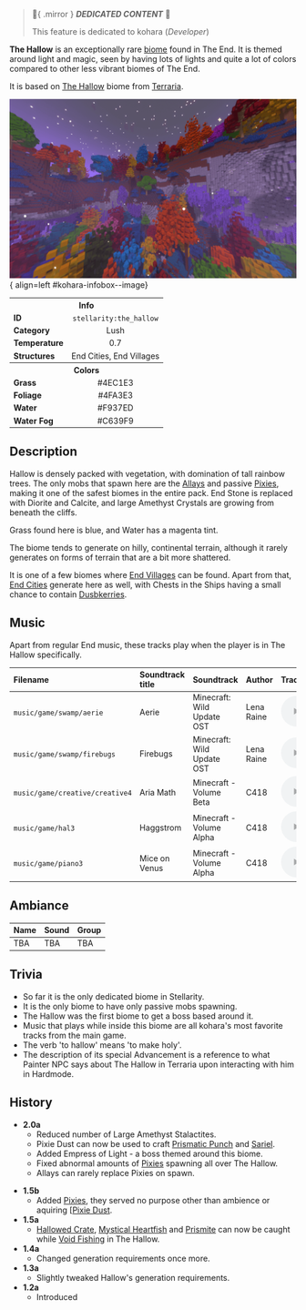 > :tada:{ .mirror } ***DEDICATED CONTENT*** :tada:
>
> This feature is dedicated to kohara (*Developer*)

**The Hallow** is an exceptionally rare [biome](index.md) found in The End. It is themed around light and magic, seen by having lots of lights and quite a lot of colors compared to other less vibrant biomes of The End.

It is based on [The Hallow](https://terraria.wiki.gg/wiki/The_Hallow "'The Hallow' on Terraria wiki") biome from [Terraria](https://terraria.wiki.gg/wiki/Terraria ).

<div class="result" markdown>

  ![Image title](../assets/biomes/hallow.png){ align=left #kohara-infobox--image}

  <table id="kohara-infobox" >
	<tr>
		<th colspan="2">Info</th>
	</tr>
	<tr>
		<td><b>ID</b></td>
		<td style="text-align: center;"><code>stellarity:the_hallow</code></td>
	</tr>
	<tr>
		<td><b>Category</b></td>
		<td style="text-align: center;">Lush</td>
	</tr>
	<tr>
		<td><b>Temperature</b></td>
		<td style="text-align: center;">0.7</td>
	</tr>
	<tr>
		<td><b>Structures</b></td>
		<td style="text-align: center;">End Cities, End Villages</td>
	</tr>
	<tr>
		<th colspan="2">Colors</th>
	</tr>
	<tr>
		<td><b>Grass</b></td>
		<td style="text-align: center;"><span style="background-color: #4EC1E3;" class="kohara-infobox-color"></span> #4EC1E3</td>
	</tr>
	<tr>
		<td><b>Foliage</b></td>
		<td style="text-align: center;"><span style="background-color: #4FA3E3;" class="kohara-infobox-color"></span> #4FA3E3</td>
	</tr>
	<tr>
		<td><b>Water</b></td>
		<td style="text-align: center;"><span style="background-color: #F937ED;" class="kohara-infobox-color"></span> #F937ED</td>
	</tr>
	<tr>
		<td><b>Water Fog</b></td>
		<td style="text-align: center;"><span style="background-color: #C639F9;" class="kohara-infobox-color"></span> #C639F9</td>
	</tr>
</table>
</div>


## Description
Hallow is densely packed with vegetation, with domination of tall rainbow trees. The only mobs that spawn here are the [Allays](https://minecraft.wiki/w/Allay) and passive [Pixies](../mobs/pixie.md), making it one of the safest biomes in the entire pack. End Stone is replaced with Diorite and Calcite, and large Amethyst Crystals are growing from beneath the cliffs. 

Grass found here is blue, and Water has a magenta tint.

The biome tends to generate on hilly, continental terrain, although it rarely generates on forms of terrain that are a bit more shattered.

It is one of a few biomes where [End Villages](../structures/end_village.md) can be found. Apart from that, [End Cities](../structures/end_city.md) generate here as well, with Chests in the Ships having a small chance to contain <i class="icon-stellarity icon-stellarity-duskberry"></i>[Dusbkerries](../items/trinkets/duskberry.md).

## Music
Apart from regular End music, these tracks play when the player is in The Hallow specifically.

| Filename | Soundtrack title | Soundtrack | Author | Track |
| :--- | :--- | :--- | :--- | :--- |
| `music/game/swamp/aerie` | Aerie | Minecraft: Wild Update OST | Lena Raine | <audio controls controlslist="nodownload noplaybackrate" src="../../assets/audio/music/aerie.ogg" type="audio/ogg"></audio> |
| `music/game/swamp/firebugs` | Firebugs | Minecraft: Wild Update OST | Lena Raine | <audio controls controlslist="nodownload noplaybackrate" src="../../assets/audio/music/firebugs.ogg" type="audio/ogg"></audio> |
| `music/game/creative/creative4` | Aria Math | Minecraft - Volume Beta | C418 | <audio controls controlslist="nodownload noplaybackrate" src="../../assets/audio/music/creative4.ogg" type="audio/ogg"></audio> |
| `music/game/hal3` | Haggstrom | Minecraft - Volume Alpha | C418 | <audio controls controlslist="nodownload noplaybackrate" src="../../assets/audio/music/hal3.ogg" type="audio/ogg"></audio> |
| `music/game/piano3` | Mice on Venus | Minecraft - Volume Alpha | C418 | <audio controls controlslist="nodownload noplaybackrate" src="../../assets/audio/music/piano3.ogg" type="audio/ogg"></audio> |

## Ambiance
| Name | Sound | Group |
| :--- | :--- | :--- |
| TBA | TBA | TBA |

## Trivia

- So far it is the only dedicated biome in Stellarity.
- It is the only biome to have only passive mobs spawning.
- The Hallow was the first biome to get a boss based around it.
- Music that plays while inside this biome are all kohara's most favorite tracks from the main game.
- The verb 'to hallow' means 'to make holy'.
- The description of its special Advancement is a reference to what Painter NPC says about The Hallow in Terraria upon interacting with him in Hardmode.

## History

-  **2.0a**
    - Reduced number of Large Amethyst Stalactites.
    - Pixie Dust can now be used to craft [Prismatic Punch](../items/prismatic_punch.md) and [Sariel](../items/sariel.md).
    - Added Empress of Light - a boss themed around this biome.
    - Fixed abnormal amounts of [Pixies](../mobs/pixie.md) spawning all over The Hallow.
    - Allays can rarely replace Pixies on spawn.
* **1.5b**
    - Added [Pixies](../mobs/pixie.md), they served no purpose other than ambience or aquiring [<i class="icon-stellarity icon-stellarity-pixie-dust"></i>[Pixie Dust](../items/materials/pixie_dust.md).
* **1.5a**
    - [Hallowed Crate](../mechanics/void_fishing.md#crates), [Mystical Heartfish](../mechanics/void_fishing.md#fish) and [Prismite](../mechanics/void_fishing.md#fish) can now be caught while [Void Fishing](../mechanics/void_fishing.md) in The Hallow.
* **1.4a**
    - Changed generation requirements once more.
* **1.3a**
    - Slightly tweaked Hallow's generation requirements.
* **1.2a**
    - Introduced
